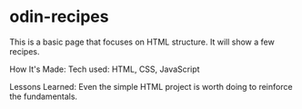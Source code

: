 # odin-recipes
This is a basic page that focuses on HTML structure. It will show a few recipes.

How It's Made:
Tech used: HTML, CSS, JavaScript

Lessons Learned:
Even the simple HTML project is worth doing to reinforce the fundamentals.